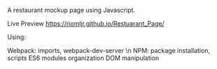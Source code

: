 A restaurant mockup page using Javascript. 

Live Preview https://riomljr.github.io/Restuarant_Page/

Using:

Webpack: imports, webpack-dev-server \n
NPM: package installation, scripts
ES6 modules organization
DOM manipulation
